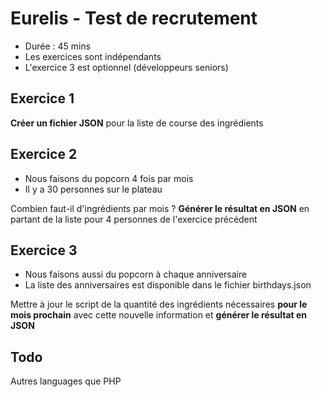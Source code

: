 # Eurelis - Test de recrutement #

- Durée : 45 mins
- Les exercices sont indépendants
- L'exercice 3 est optionnel (développeurs seniors)

## Exercice 1 ## 

**Créer un fichier JSON** pour la liste de course des ingrédients

## Exercice 2 ##

- Nous faisons du popcorn 4 fois par mois
- Il y a 30 personnes sur le plateau

Combien faut-il d'ingrédients par mois ? **Générer le résultat en JSON** en partant de la liste pour 4 personnes de l'exercice précédent

## Exercice 3 ## 

- Nous faisons aussi du popcorn à chaque anniversaire
- La liste des anniversaires est disponible dans le fichier birthdays.json 

Mettre à jour le script de la quantité des ingrédients nécessaires **pour le mois prochain** avec cette nouvelle information et **générer le résultat en JSON**


## Todo ##

Autres languages que PHP